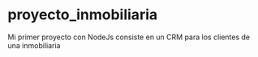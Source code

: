 # proyecto_inmobiliaria
Mi primer proyecto con NodeJs consiste en un CRM para los clientes de una inmobiliaria
